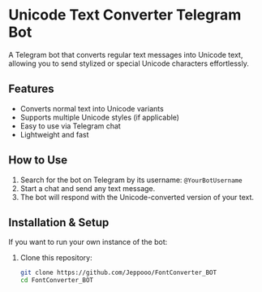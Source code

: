# Unicode Text Converter Telegram Bot

A Telegram bot that converts regular text messages into Unicode text, allowing you to send stylized or special Unicode characters effortlessly.

## Features

- Converts normal text into Unicode variants
- Supports multiple Unicode styles (if applicable)
- Easy to use via Telegram chat
- Lightweight and fast

## How to Use

1. Search for the bot on Telegram by its username: `@YourBotUsername`
2. Start a chat and send any text message.
3. The bot will respond with the Unicode-converted version of your text.

## Installation & Setup

If you want to run your own instance of the bot:

1. Clone this repository:
   ```bash
   git clone https://github.com/Jeppooo/FontConverter_BOT
   cd FontConverter_BOT

